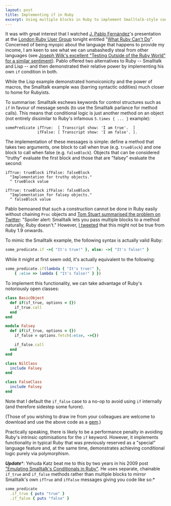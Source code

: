 ```yaml
---
layout: post
title: Implementing if in Ruby
excerpt: Using multiple blocks in Ruby to implement Smalltalk-style control flow.
---
```

It was with great interest that I watched [J. Pablo Fern&aacute;ndez](http://pupeno.com/)'s presentation at the [London Ruby User Group](http://lrug.org/meetings/2012/06/18/july-2012-meeting/) tonight entitled "[What Ruby Can't Do](http://skillsmatter.com/podcast/ajax-ria/what-ruby-cant-do)". Concerned of being myopic about the language that happens to provide my income, I am keen to see what we can unabashedly steal from other languages (see [Joseph Wilk's excellent "Testing Outside of the Ruby World" for a similar sentiment](http://www.confreaks.com/videos/551-scotlandruby2011-testing-outside-of-the-ruby-world)). Pablo offered two alternatives to Ruby -- Smalltalk and Lisp -- and then demonstrated their relative power by implementing his own `if` condition in both.

While the Lisp example demonstrated homoiconicity and the power of macros, the Smalltalk example was (barring syntactic oddities) much closer to home for Rubyists.

To summarise: Smalltalk eschews keywords for control structures such as `if` in favour of message sends (to use the Smalltalk parlance for method calls). This means that conditional logic is just another method on an object (not entirely dissimilar to Ruby's infamous `5.times { ... }` example):

```smalltalk
somePredicate ifTrue:  [ Transcript show: 'I am true'.  ]
              ifFalse: [ Transcript show: 'I am false'. ].
```

The implementation of these messages is simple: define a method that takes two arguments, one block to call when true (e.g. `trueBlock`) and one block to call when false (e.g. `falseBlock`). Objects that can be considered "truthy" evaluate the first block and those that are "falsey" evaluate the second:

```smalltalk
ifTrue: trueBlock ifFalse: falseBlock
  "Implementation for truthy objects."
  ^ trueBlock value
```

```smalltalk
ifTrue: trueBlock ifFalse: falseBlock
  "Implementation for falsey objects."
  ^ falseBlock value
```

Pablo bemoaned that such a construction cannot be done in Ruby easily without chaining `Proc` objects and [Tom Stuart summarised the problem on Twitter](https://twitter.com/mortice/status/222393465663787008): "Spoiler alert: Smalltalk lets you pass multiple blocks to a method naturally, Ruby doesn't." However, [I tweeted](https://twitter.com/mudge/status/222398046825234432) that this might not be true from Ruby 1.9 onwards.

To mimic the Smalltalk example, the following syntax is actually valid Ruby:

```ruby
some_predicate.if ->{ "It's true!" }, else: ->{ "It's false!" }
```

While it might at first seem odd, it's actually equivalent to the following:

```ruby
some_predicate.if(lambda { "It's true!" },
    { :else => lambda { "It's false!" } })
```

To implement this functionality, we can take advantage of Ruby's notoriously open classes:

```ruby
class BasicObject
  def if(if_true, options = {})
    if_true.call
  end
end

module Falsey
  def if(if_true, options = {})
    if_false = options.fetch(:else, ->{})

    if_false.call
  end
end

class NilClass
  include Falsey
end

class FalseClass
  include Falsey
end
```

Note that I default the `if_false` case to a no-op to avoid using `if` internally (and therefore sidestep some furore).

(Those of you wishing to draw ire from your colleagues are welcome to download and use
the above code as a [gem](http://rubygems.org/gems/if).)

Practically speaking, there is likely to be a performance penalty in avoiding Ruby's intrinsic optimisations for the `if` keyword. However, it implements functionality in typical Ruby that was previously reserved as a "special" language feature and, at the same time, demonstrates achieving conditional logic purely via polymorphism.

***Update****: Yehuda Katz beat me to this by two years in his 2009 post ["Emulating
Smalltalk's Conditionals in
Ruby"](http://yehudakatz.com/2009/10/04/emulating-smalltalks-conditionals-in-ruby/). He uses separate, chainable `if_true` and `if_false` methods rather than multiple blocks to mirror Smalltalk's own `ifTrue` and `ifFalse` messages giving you code like so:*

```ruby
some_predicate
  .if_true { puts "true" }
  .if_false { puts "false" }
```

